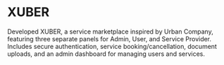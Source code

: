 # XUBER
Developed XUBER, a service marketplace inspired by Urban Company, featuring three separate panels for Admin, User, and Service Provider. Includes secure authentication, service booking/cancellation, document uploads, and an admin dashboard for managing users and services.
